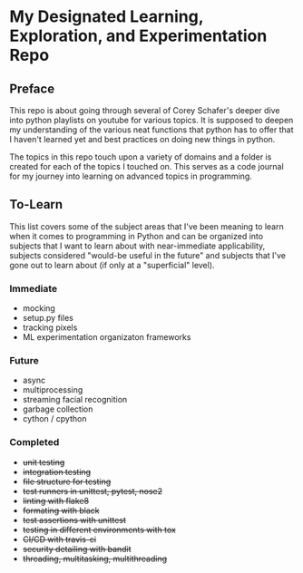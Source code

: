 # My Designated Learning, Exploration, and Experimentation Repo

## Preface

This repo is about going through several of Corey Schafer's deeper dive into python playlists on youtube for various topics. It is supposed to deepen my understanding of the various neat functions that python has to offer that I haven't learned yet and best practices on doing new things in python.

The topics in this repo touch upon a variety of domains and a folder is created for each of the topics I touched on. This serves as a code journal for my journey into learning on advanced topics in programming.

## To-Learn

This list covers some of the subject areas that I've been meaning to learn when it comes to programming in Python and can be organized into subjects that I want to learn about with near-immediate applicability, subjects considered "would-be useful in the future" and subjects that I've gone out to learn about (if only at a "superficial" level).

### Immediate

* mocking
* setup.py files
* tracking pixels
* ML experimentation organizaton frameworks

### Future

* async
* multiprocessing
* streaming facial recognition
* garbage collection
* cython / cpython

### Completed

* ~~unit testing~~
* ~~integration testing~~
* ~~file structure for testing~~
* ~~test runners in unittest, pytest, nose2~~
* ~~linting with flake8~~
* ~~formating with black~~
* ~~test assertions with unittest~~
* ~~testing in different environments with tox~~
* ~~CI/CD with travis-ci~~
* ~~security detailing with bandit~~
* ~~threading, multitasking, multithreading~~
